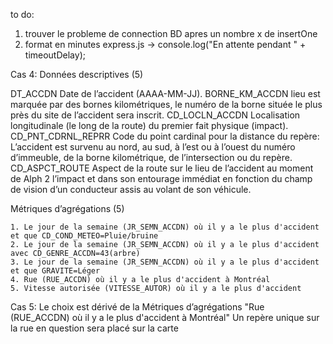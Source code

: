 to do:
1. trouver le probleme de connection BD apres un nombre x de insertOne
2. format en minutes express.js -> console.log("En attente pendant " + timeoutDelay);

Cas 4: 
Données descriptives (5)

DT_ACCDN
    Date de l’accident (AAAA-MM-JJ).
BORNE_KM_ACCDN
    lieu est marquée par des bornes kilométriques, le numéro
    de la borne située le plus près du site de l’accident sera
    inscrit.
CD_LOCLN_ACCDN
    Localisation longitudinale (le long de la route) du premier fait 
    physique (impact).
CD_PNT_CDRNL_REPRR
    Code du point cardinal pour la distance du repère:
    L’accident est survenu au nord, au sud, à l’est ou à l’ouest du
    numéro d’immeuble, de la borne kilométrique, de l’intersection
    ou du repère.
CD_ASPCT_ROUTE
    Aspect de la route sur le lieu de l’accident au moment de Alph 2
    l’impact et dans son entourage immédiat en fonction du champ
    de vision d’un conducteur assis au volant de son véhicule.


Métriques d’agrégations (5)

    1. Le jour de la semaine (JR_SEMN_ACCDN) où il y a le plus d'accident et que CD_COND_METEO=Pluie/bruine
    2. Le jour de la semaine (JR_SEMN_ACCDN) où il y a le plus d'accident avec CD_GENRE_ACCDN=43(arbre)
    3. Le jour de la semaine (JR_SEMN_ACCDN) où il y a le plus d'accident et que GRAVITE=Léger
    4. Rue (RUE_ACCDN) où il y a le plus d'accident à Montréal
    5. Vitesse autorisée (VITESSE_AUTOR) où il y a le plus d'accident

Cas 5:
Le choix est dérivé de la Métriques d’agrégations "Rue (RUE_ACCDN) où il y a le plus d'accident à Montréal"
Un repère unique sur la rue en question sera placé sur la carte
   
